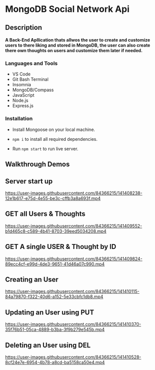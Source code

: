 # MongoDB Social Network Api

<h2>Description<br><h4>A Back-End Apllication thats allwos the user to create and customize users to there liking and stored in MongoDB, the user can also create there own thoughts on users and customize them later if needed.
  
<h3 align="left">Languages and Tools</h3>

- VS Code
- Git Bash Terminal
- Insomnia
- MongoDB/Compass
- JavaScript
- Node.js
- Express.js

<h3 align="left">Installation</h3>
   
  * Install Mongoose on your local machine.
 
  * ```npm i``` to install all required dependencies.
   
  * Run ```npm start``` to run live server.
  
## Walkthrough Demos  
  
## Server start up
https://user-images.githubusercontent.com/84366215/141408238-12e1b617-e75d-4e55-be3c-cffb3a8a693f.mp4


## GET all Users & Thoughts  
https://user-images.githubusercontent.com/84366215/141409552-b1d465c8-c589-4b41-8703-39eed5034208.mp4

  
## GET A single USER & Thought by ID   
https://user-images.githubusercontent.com/84366215/141409824-89ecc4cf-e99d-4de3-9651-41d46a07c990.mp4


## Creating an User  
https://user-images.githubusercontent.com/84366215/141410115-84a79870-f322-40d6-a152-5e33cbfc1db8.mp4

## Updating an User using PUT
https://user-images.githubusercontent.com/84366215/141410370-35f76b51-05ca-4889-b3ba-3f9b279e545b.mp4

## Deleting an User using DEL
https://user-images.githubusercontent.com/84366215/141410528-8cf24e7e-6954-4b78-a8cd-ba5158ca50e4.mp4
